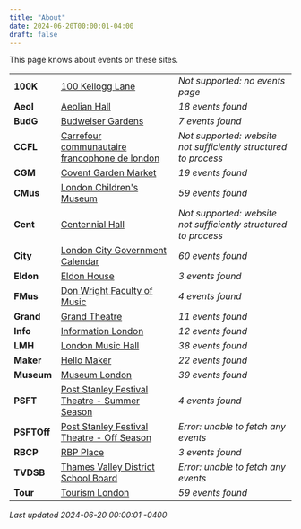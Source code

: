 ```yaml
---
title: "About"
date: 2024-06-20T00:00:01-04:00
draft: false
---
```


This page knows about events on these sites.

|   |       | |
|:--------------|:------|:--|
| **100K** | [100 Kellogg Lane]() | *Not supported: no events page*
| **Aeol** | [Aeolian Hall](https://aeolianhall.ca/events/) | *18 events found*
| **BudG** | [Budweiser Gardens](https://www.budweisergardens.com/events) | *7 events found*
| **CCFL** | [Carrefour communautaire francophone de london]() | *Not supported: website not sufficiently structured to process*
| **CGM** | [Covent Garden Market](https://coventmarket.com/events/) | *19 events found*
| **CMus** | [London Children's Museum](https://www.londonchildrensmuseum.ca/events) | *59 events found*
| **Cent** | [Centennial Hall]() | *Not supported: website not sufficiently structured to process*
| **City** | [London City Government Calendar](https://london.ca/government/calendar) | *60 events found*
| **Eldon** | [Eldon House](https://eldonhouse.ca/events/) | *3 events found*
| **FMus** | [Don Wright Faculty of Music](http://www.events.westernu.ca/events/music/) | *4 events found*
| **Grand** | [Grand Theatre](https://www.grandtheatre.com/events) | *11 events found*
| **Info** | [Information London](https://www.informationlondon.ca/Event/List) | *12 events found*
| **LMH** | [London Music Hall](http://londonmusichall.com/upcoming-events/) | *38 events found*
| **Maker** | [Hello Maker](https://www.hellomaker.ca/events) | *22 events found*
| **Museum** | [Museum London](https://museumlondon.ca/programs-events) | *39 events found*
| **PSFT** | [Post Stanley Festival Theatre - Summer Season](https://psft.ca/schedule/summer-season/) | *4 events found*
| **PSFTOff** | [Post Stanley Festival Theatre - Off Season](https://psft.ca/schedule/off-season-events/) | *Error: unable to fetch any events*
| **RBCP** | [RBP Place](https://www.rbcplacelondon.com/events) | *3 events found*
| **TVDSB** | [Thames Valley District School Board](https://calendar.tvdsb.ca/) | *Error: unable to fetch any events*
| **Tour** | [Tourism London](https://www.londontourism.ca/events/all-events) | *59 events found*

_Last updated 2024-06-20 00:00:01 -0400_
